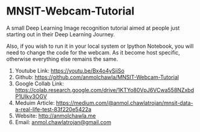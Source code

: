 # MNSIT-Webcam-Tutorial
A small Deep Learning Image recognition tutorial aimed at people just starting out in their Deep Learning Journey.

Also, if you wish to run it in your local system or Ipython Notebook, you will need to change the code for the webcam. As it become host specific, otherwise everything else remains the same. 




1. Youtube Link: https://youtu.be/Bx4o4ySijSo
2. Github: https://github.com/anmolchawla/MNSIT-Webcam-Tutorial
3. Google Collab Link: https://colab.research.google.com/drive/1KTYo80VpJ6VCwa558NZxbdP1UIkv3OGV
4. Meduim Article: https://medium.com/@anmol.chawlatrojan/mnsit-data-a-real-life-test-83f220e5422a
5. Website: http://anmolchawla.me
6. Email: anmol.chawlatrojan@gmail.com
